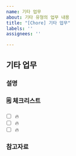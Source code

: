 ```yaml
---
name: 기타 업무
about: 기타 유형의 업무 내용
title: "[Chore] 기타 업무"
labels: ''
assignees: ''

---
```


## 기타 업무

### 설명

<!-- 간단한 설명을 작성합니다. -->

### 🗒 체크리스트

- [ ] 🔥
- [ ] 🔥
- [ ] 🔥

### 참고자료

<!-- 참고할 정보나 링크를 작성합니다. -->
